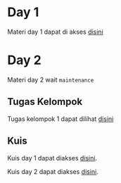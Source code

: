 # Day 1
Materi day 1 dapat di akses [disini](https://github.com/WShme2017/kaderisasiWS/blob/master/Season%201/Day%201/Materi%20Day%201.pptx)

# Day 2
Materi day 2 wait `maintenance`
## Tugas Kelompok
Tugas kelompok 1 dapat dilihat [disini](https://github.com/WShme2017/kaderisasiWS/tree/master/Season%201/Tugas%20Kelompok%201)
## Kuis
Kuis day 1 dapat diakses [disini](https://github.com/WShme2017/kaderisasiWS/blob/master/Season%201/Day%201/kuis.md).

Kuis day 2 dapat diakses [disini](https://github.com/WShme2017/kaderisasiWS/blob/master/Season%201/Day%202/kuis.md).
